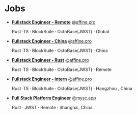 # Jobs

- [<b>Fullstack Engineer - Remote</b>](./affine.pro-remote.md) @[affine.pro](http://affine.pro/)

  Rust ·TS · BlockSuite · OctoBase(JWST) · Global

- [<b>Fullstack Engineer - China</b>](./affine.pro.md) @[affine.pro](http://affine.pro/)

  Rust ·TS · BlockSuite · OctoBase(JWST) · China

- [<b>Fullstack Engineer - Rust</b>](./affine.pro-rust.md) @[affine.pro](http://affine.pro/)

  Rust ·TS · BlockSuite · OctoBase(JWST) · Remote

- [<b>Fullstack Engineer - Intern</b>](./affine.pro-intern.md) @[affine.pro](http://affine.pro/)

  Rust ·TS · BlockSuite · OctoBase(JWST) · Hangzhou , China

- [<b>Full Stack Platform Engineer</b>](./mysc.app.md) @[mysc.app](https://mysc.app/)

  Rust · JWST · Remote · Shanghai, China
